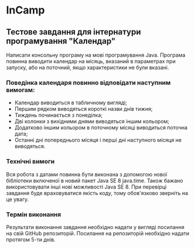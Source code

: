 # InCamp

## Тестове завдання для інтернатури програмування "Календар"

Написати консольну програму на мові програмування Java. Програма повинна виводити календар на місяць,
вказаний в параметрах при запуску, або на поточний, якщо характеристики не були вказані.

### Поведінка календаря повинно відповідати наступним вимогам:
- Календар виводиться в табличному вигляді;
- Першим рядком виводяться короткі назви днів тижня;
- Тиждень починається з понеділка;
- Дві колонки з вихідними днями виводяться іншим кольором;
- Додатково іншим кольором в поточному місяці виводиться поточна дата;
- Останні дні попереднього місяця і перші дні наступного місяця не виводяться.

### Технічні вимоги
Вся робота з датами повинна бути виконана з допомогою нової бібліотеки включеної в новий пакет Java SE 8 java.time.
Також бажано використовувати інші нові можливості Java SE 8. При перевірці завдання буде враховуватися якість коду,
тому обов'язково зверніть на це увагу.

### Термін виконання
Результати виконання завдання необхідно надати у вигляді посилання на свій GitHub репозиторій.
Посилання на репозиторій необхідно надати протягом 5-ти днів.
